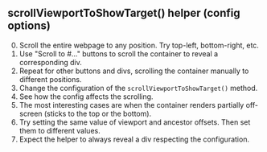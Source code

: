 ## scrollViewportToShowTarget() helper (config options)

0. Scroll the entire webpage to any position. Try top-left, bottom-right, etc.
1. Use "Scroll to #..." buttons to scroll the container to reveal a corresponding div.
2. Repeat for other buttons and divs, scrolling the container manually to different positions.
3. Change the configuration of the `scrollViewportToShowTarget()` method.
4. See how the config affects the scrolling.
5. The most interesting cases are when the container renders partially off-screen (sticks to the top or the bottom).
6. Try setting the same value of viewport and ancestor offsets. Then set them to different values.
7. Expect the helper to always reveal a div respecting the configuration.
